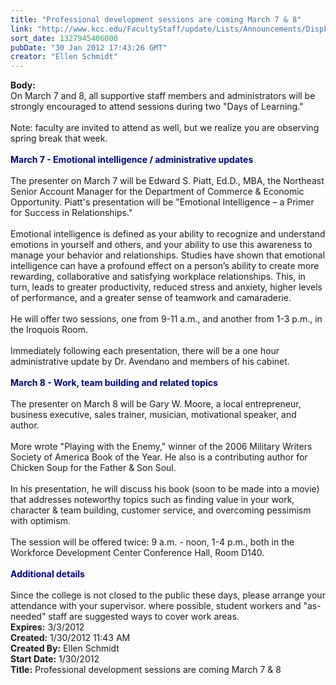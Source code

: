 ```yaml
---
title: "Professional development sessions are coming March 7 & 8"
link: "http://www.kcc.edu/FacultyStaff/update/Lists/Announcements/DispForm.aspx?ID=594"
sort_date: 1327945406000
pubDate: "30 Jan 2012 17:43:26 GMT"
creator: "Ellen Schmidt"
---
```


<div><b>Body:</b> <div class=ExternalClassE188DD88CAE14D8DBCA7ECA703A26072>
<div>
<div>On March 7 and 8, all supportive staff members and administrators will be strongly encouraged to attend sessions during two &quot;Days of Learning.&quot;</div>
<div> </div>
<div>Note: faculty are invited to attend as well, but we realize you are observing spring break that week.</div>
<div> </div>
<div><strong><font color="#000080">March 7 - Emotional intelligence / administrative updates</font></strong></div>
<div> </div>
<div>The presenter on March 7 will be Edward S. Piatt, Ed.D., MBA, the Northeast Senior Account Manager for the Department of Commerce &amp; Economic Opportunity. Piatt's presentation will be &quot;Emotional Intelligence – a Primer for Success in Relationships.&quot;  </div>
<div> </div>
<div>Emotional intelligence is defined as your ability to recognize and understand emotions in yourself and others, and your ability to use this awareness to manage your behavior and relationships. Studies have shown that emotional intelligence can have a profound effect on a person’s ability to create more rewarding, collaborative and satisfying workplace relationships. This, in turn, leads to greater productivity, reduced stress and anxiety, higher levels of performance, and a greater sense of teamwork and camaraderie.  </div>
<div> </div>
<div>He will offer two sessions, one from 9-11 a.m., and another from 1-3 p.m., in the Iroquois Room.  </div>
<div> </div>
<div>Immediately following each presentation, there will be a one hour administrative update by Dr. Avendano and members of his cabinet.</div>
<div><br><strong><font color="#000080">March 8 - Work, team building and related topics</font></strong></div>
<div> </div>
<div>The presenter on March 8 will be Gary W. Moore, a local entrepreneur, business executive, sales trainer, musician, motivational speaker, and author. </div>
<div> </div>
<div>More wrote &quot;Playing with the Enemy,&quot; winner of the 2006 Military Writers Society of America Book of the Year. He also is a contributing author for Chicken Soup for the Father &amp; Son Soul. </div>
<div> </div>
<div>In his presentation, he will discuss his book (soon to be made into a movie) that addresses noteworthy topics such as finding value in your work, character &amp; team building, customer service, and overcoming pessimism with optimism. </div>
<div> </div>
<div>The session will be offered twice: 9 a.m. - noon, 1-4 p.m., both in the Workforce Development Center Conference Hall, Room D140.  </div>
<div><br><font color="#000080"><strong>Additional details</strong></font></div>
<div> </div>
<div>Since the college is not closed to the public these days, please arrange your attendance with your supervisor. where possible, student workers and &quot;as-needed&quot; staff are suggested ways to cover work areas. <br></div></div></div></div>
<div><b>Expires:</b> 3/3/2012</div>
<div><b>Created:</b> 1/30/2012 11:43 AM</div>
<div><b>Created By:</b> Ellen Schmidt</div>
<div><b>Start Date:</b> 1/30/2012</div>
<div><b>Title:</b> Professional development sessions are coming March 7 &amp; 8</div>

